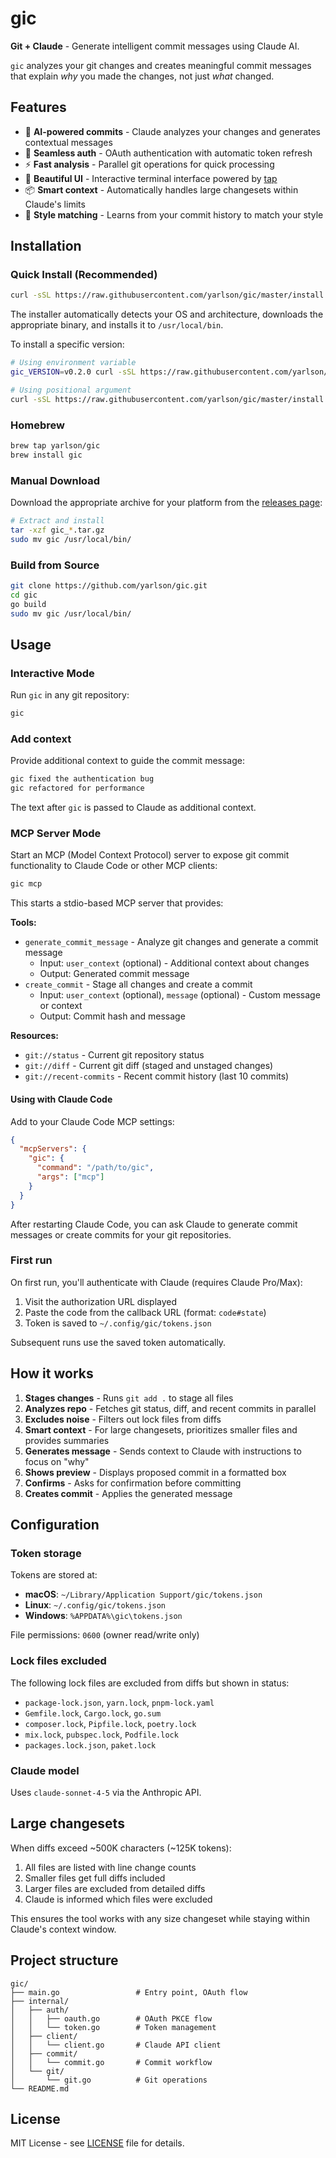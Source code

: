 # gic

**Git + Claude** - Generate intelligent commit messages using Claude AI.

`gic` analyzes your git changes and creates meaningful commit messages that explain _why_ you made the changes, not just _what_ changed.

## Features

- 🤖 **AI-powered commits** - Claude analyzes your changes and generates contextual messages
- 🔐 **Seamless auth** - OAuth authentication with automatic token refresh
- ⚡ **Fast analysis** - Parallel git operations for quick processing
- 🎨 **Beautiful UI** - Interactive terminal interface powered by [tap](https://github.com/yarlson/tap)
- 📦 **Smart context** - Automatically handles large changesets within Claude's limits
- 🎯 **Style matching** - Learns from your commit history to match your style

## Installation

### Quick Install (Recommended)

```bash
curl -sSL https://raw.githubusercontent.com/yarlson/gic/master/install.sh | bash
```

The installer automatically detects your OS and architecture, downloads the appropriate binary, and installs it to `/usr/local/bin`.

To install a specific version:

```bash
# Using environment variable
gic_VERSION=v0.2.0 curl -sSL https://raw.githubusercontent.com/yarlson/gic/master/install.sh | bash

# Using positional argument
curl -sSL https://raw.githubusercontent.com/yarlson/gic/master/install.sh | bash -s v0.2.0
```

### Homebrew

```bash
brew tap yarlson/gic
brew install gic
```

### Manual Download

Download the appropriate archive for your platform from the [releases page](https://github.com/yarlson/gic/releases):

```bash
# Extract and install
tar -xzf gic_*.tar.gz
sudo mv gic /usr/local/bin/
```

### Build from Source

```bash
git clone https://github.com/yarlson/gic.git
cd gic
go build
sudo mv gic /usr/local/bin/
```

## Usage

### Interactive Mode

Run `gic` in any git repository:

```bash
gic
```

### Add context

Provide additional context to guide the commit message:

```bash
gic fixed the authentication bug
gic refactored for performance
```

The text after `gic` is passed to Claude as additional context.

### MCP Server Mode

Start an MCP (Model Context Protocol) server to expose git commit functionality to Claude Code or other MCP clients:

```bash
gic mcp
```

This starts a stdio-based MCP server that provides:

**Tools:**

- `generate_commit_message` - Analyze git changes and generate a commit message
  - Input: `user_context` (optional) - Additional context about changes
  - Output: Generated commit message
- `create_commit` - Stage all changes and create a commit
  - Input: `user_context` (optional), `message` (optional) - Custom message or context
  - Output: Commit hash and message

**Resources:**

- `git://status` - Current git repository status
- `git://diff` - Current git diff (staged and unstaged changes)
- `git://recent-commits` - Recent commit history (last 10 commits)

#### Using with Claude Code

Add to your Claude Code MCP settings:

```json
{
  "mcpServers": {
    "gic": {
      "command": "/path/to/gic",
      "args": ["mcp"]
    }
  }
}
```

After restarting Claude Code, you can ask Claude to generate commit messages or create commits for your git repositories.

### First run

On first run, you'll authenticate with Claude (requires Claude Pro/Max):

1. Visit the authorization URL displayed
2. Paste the code from the callback URL (format: `code#state`)
3. Token is saved to `~/.config/gic/tokens.json`

Subsequent runs use the saved token automatically.

## How it works

1. **Stages changes** - Runs `git add .` to stage all files
2. **Analyzes repo** - Fetches git status, diff, and recent commits in parallel
3. **Excludes noise** - Filters out lock files from diffs
4. **Smart context** - For large changesets, prioritizes smaller files and provides summaries
5. **Generates message** - Sends context to Claude with instructions to focus on "why"
6. **Shows preview** - Displays proposed commit in a formatted box
7. **Confirms** - Asks for confirmation before committing
8. **Creates commit** - Applies the generated message

## Configuration

### Token storage

Tokens are stored at:

- **macOS**: `~/Library/Application Support/gic/tokens.json`
- **Linux**: `~/.config/gic/tokens.json`
- **Windows**: `%APPDATA%\gic\tokens.json`

File permissions: `0600` (owner read/write only)

### Lock files excluded

The following lock files are excluded from diffs but shown in status:

- `package-lock.json`, `yarn.lock`, `pnpm-lock.yaml`
- `Gemfile.lock`, `Cargo.lock`, `go.sum`
- `composer.lock`, `Pipfile.lock`, `poetry.lock`
- `mix.lock`, `pubspec.lock`, `Podfile.lock`
- `packages.lock.json`, `paket.lock`

### Claude model

Uses `claude-sonnet-4-5` via the Anthropic API.

## Large changesets

When diffs exceed ~500K characters (~125K tokens):

1. All files are listed with line change counts
2. Smaller files get full diffs included
3. Larger files are excluded from detailed diffs
4. Claude is informed which files were excluded

This ensures the tool works with any size changeset while staying within Claude's context window.

## Project structure

```
gic/
├── main.go                 # Entry point, OAuth flow
├── internal/
│   ├── auth/
│   │   ├── oauth.go        # OAuth PKCE flow
│   │   └── token.go        # Token management
│   ├── client/
│   │   └── client.go       # Claude API client
│   ├── commit/
│   │   └── commit.go       # Commit workflow
│   └── git/
│       └── git.go          # Git operations
└── README.md
```

## License

MIT License - see [LICENSE](LICENSE) file for details.
